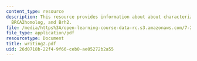 ```yaml
---
content_type: resource
description: This resource provides information about about characterization of the
  BRCA2homolog, and Brh2.
file: /media/https%3A/open-learning-course-data-rc.s3.amazonaws.com/7-28-molecular-biology-spring-2005/26d0718b22f49f66ceb0ae05272b2a55_writing2.pdf
file_type: application/pdf
resourcetype: Document
title: writing2.pdf
uid: 26d0718b-22f4-9f66-ceb0-ae05272b2a55
---
```

